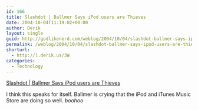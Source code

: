 ```yaml
---
id: 166
title: Slashdot | Ballmer Says iPod users are Thieves
date: 2004-10-04T11:19:02+00:00
author: Derik
layout: single
guid: http://godlikenerd.com/weblog/2004/10/04/slashdot-ballmer-says-ipod-users-are-thieves/
permalink: /weblog/2004/10/04/slashdot-ballmer-says-ipod-users-are-thieves/
shorturl:
  - http://l.derik.us/3W
categories:
  - Technology
---
```

[Slashdot | Ballmer Says iPod users are Thieves](http://slashdot.org/article.pl?sid=04/10/04/1248201)

I think this speaks for itself. Ballmer is crying that the iPod and iTunes Music Store are doing so well. _boohoo_